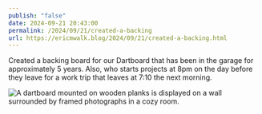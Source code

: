 ```yaml
---
publish: "false"
date: 2024-09-21 20:43:00
permalink: /2024/09/21/created-a-backing
url: https://ericmwalk.blog/2024/09/21/created-a-backing.html
---
```


Created a backing board for our Dartboard that has been in the garage for approximately 5 years. Also, who starts projects at 8pm on the day before they leave for a work trip that leaves at 7:10 the next morning.

![A dartboard mounted on wooden planks is displayed on a wall surrounded by framed photographs in a cozy room.](https://ericmwalk.blog/uploads/2024/img-1991.jpeg)